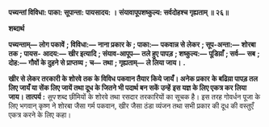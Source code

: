 **पच्यन्तां विविधा: पाका: सूपान्ता: पायसादय: ।** **संयावापूपशष्कुल्य: सर्वदोहश्च गृह्यताम् ॥ २६॥** 

**शब्दार्थ** 

**पच्यन्ताम्—** **लोग पकावें** **; विविधा:—** **नाना प्रकार के** **; पाका:—** **पकवान्न से लेकर** **; सूप-अन्ता:—** **शोरबा तक** **; पायस-** **आदय:—** **खीर इत्यादि** **; संयाव-आपूप—** **तले हुए पापड़** **; शष्कुल्य:—** **पूडिय़ाँ** **; सर्व—** **सब** **; दोह:—** **गौवों के दुहने से प्राप्तव्य** **;** **च—** **तथा** **; गृह्यताम्—** **ले लिया जाय।** **.** 

**खीर से लेकर तरकारी के शोरवे तक के विविध पकवान तैयार किये जायँ। अनेक प्रकार** **के बढिय़ा पापड़ तल लिए जायँ या सेंक लिए जायें तथा दूध के जितने भी पदार्थ बन सकें उन्हें** **इस यज्ञ के लिए एकत्र कर लिया जाय।** **तात्पर्य :** *सूप* शब्द छीमियों के शोरवे तथा रसदार तरकारियों का सूचक है। इस तरह गोवर्धन पूजा के लिए भगवान् कृष्ण ने शोरबा जैसा गर्म पकवान, खीर जैसा ठंडा व्यंजन तथा सभी प्रकार की दूध की वस्तुएँ एकत्र करने के लिए कहा।  